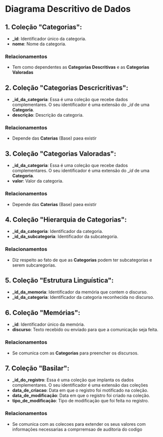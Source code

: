 # Diagrama Descritivo de Dados

## 1. **Coleção "Categorias"**:
   - **_id**: Identificador único da categoria.
   - **nome**: Nome da categoria.

### Relacionamentos

   - Tem como dependentes as **Categorias Descritivas** e as **Categorias Valoradas**

## 2. **Coleção "Categorias Descricritivas"**:
   - **_id_da_categoria**: Essa é uma coleção que recebe dados complementares. O seu identificador é uma extensão do __id_ de uma **Categoria**.
   - **descrição**: Descrição da categoria.

### Relacionamentos

   - Depende das **Caterias** (Base) paea existir

## 3. **Coleção "Categorias Valoradas"**:
   - **_id_da_categoria**: Essa é uma coleção que recebe dados complementares. O seu identificador é uma extensão do __id_ de uma **Categoria**.
   - **valor**: Valor da categoria.

### Relacionamentos

   - Depende das **Caterias** (Base) paea existir

## 4. **Coleção "Hierarquia de Categorias"**:
   - **_id_da_categoria**: Identificador da categoria.
   - **_id_da_subcategoria**: Identificador da subcategoria.

### Relacionamentos

   - Diz respeito ao fato de que as **Categorias** podem ter subcategorias e serem subcaregorias.

## 5. **Coleção "Estrutura Linguística"**:
   - **_id_da_memoria**: Identificador da memória que contem o discurso.
   - **_id_da_categoria**: Identificador da categoria reconhecida no discurso.

## 6. **Coleção "Memórias"**:
   - **_id**: Identificador único da memória.
   - **discurso**: Texto recebido ou enviado para que a comunicação seja feita.

### Relacionamentos

   - Se comunica com as **Categorias** para preencher os discursos.

## 7. **Coleção "Basilar"**:
   - **_id_do_registro**: Essa é uma coleção que implanta os dados complementares. O seu identificador é uma extensão das coleções
   - **data_de_criacao**: Data em que o registro foi motificado na coleção.
   - **data_de_modificação**: Data em que o registro foi criado na coleção.
   - **tipo_de_modificação**: Tipo de modificação que foi feita no registro.

### Relacionamentos

   - Se comunica com as colecoes para extender os seus valores com informações necessarias a comprremsao de auditoria do codigo